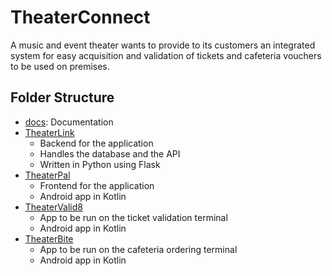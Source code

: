# TheaterConnect

A music and event theater wants to provide to its customers an integrated system for easy acquisition and validation of tickets and cafeteria vouchers to be used on premises.

## Folder Structure

- [docs](./docs/): Documentation
- [TheaterLink](./TheaterLink/)
  - Backend for the application
  - Handles the database and the API
  - Written in Python using Flask
- [TheaterPal](./TheaterPal/)
  - Frontend for the application
  - Android app in Kotlin
- [TheaterValid8](./TheaterValid8/)
  - App to be run on the ticket validation terminal
  - Android app in Kotlin
- [TheaterBite](./TheaterBite/)
  - App to be run on the cafeteria ordering terminal
  - Android app in Kotlin
